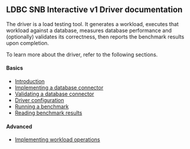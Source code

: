 ## LDBC SNB Interactive v1 Driver documentation

The driver is a load testing tool. It generates a workload, executes that workload against a database, measures database performance and (optionally) validates its correctness, then reports the benchmark results upon completion.

To learn more about the driver, refer to the following sections.

#### Basics

* [Introduction](Introduction.md)
* [Implementing a database connector](Implementing-a-Database-Connector.md)
* [Validating a database connector](Validating-a-Database-Connector.md)
* [Driver configuration](Driver-Configuration.md)
* [Running a benchmark](Running-a-Benchmark.md)
* [Reading benchmark results](Reading-Benchmark-Results.md)

#### Advanced

* [Implementing workload operations](Implementing-Workload-Operations.md)
